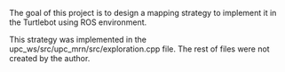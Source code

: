 The goal of this project is to design a mapping strategy to implement it in the Turtlebot using ROS environment.

This strategy was implemented in the upc_ws/src/upc_mrn/src/exploration.cpp file. The rest of files were not created by the author.
